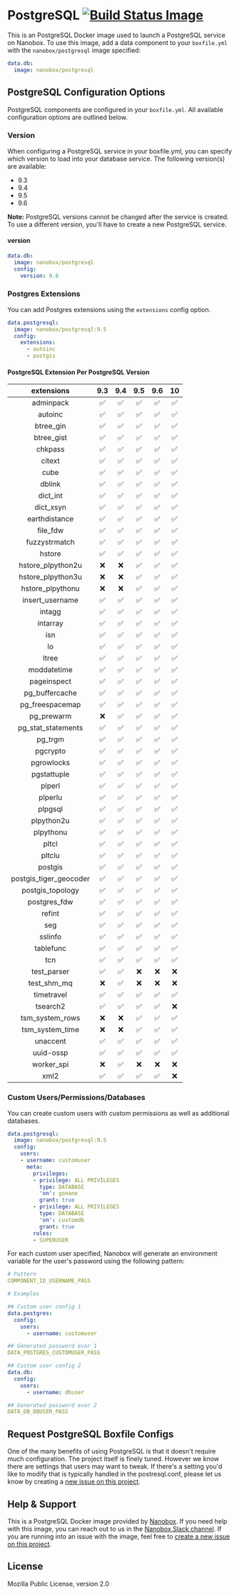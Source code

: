# PostgreSQL [![Build Status Image](https://travis-ci.org/nanobox-io/nanobox-docker-postgresql.svg)](https://travis-ci.org/nanobox-io/nanobox-docker-postgresql)

This is an PostgreSQL Docker image used to launch a PostgreSQL service on Nanobox. To use this image, add a data component to your `boxfile.yml` with the `nanobox/postgresql` image specified:

```yaml
data.db:
  image: nanobox/postgresql
```

## PostgreSQL Configuration Options
PostgreSQL components are configured in your `boxfile.yml`. All available configuration options are outlined below.

### Version
When configuring a PostgreSQL service in your boxfile.yml, you can specify which version to load into your database service. The following version(s) are available:

- 9.3
- 9.4
- 9.5
- 9.6

**Note:** PostgreSQL versions cannot be changed after the service is created. To use a different version, you'll have to create a new PostgreSQL service.

#### version
```yaml
data.db:
  image: nanobox/postgresql
  config:
    version: 9.6
```

### Postgres Extensions
You can add Postgres extensions using the `extensions` config option.

```yaml
data.postgresql:
  image: nanobox/postgresql:9.5
  config:
    extensions:
      - autoinc
      - postgis
```

#### PostgreSQL Extension Per PostgreSQL Version
| extensions             | 9.3 | 9.4 | 9.5 | 9.6 |  10 |
|:----------------------:|:---:|:---:|:---:|:---:|:---:|
| adminpack              | ✅  | ✅  | ✅  | ✅  | ✅  |
| autoinc                | ✅  | ✅  | ✅  | ✅  | ✅  |
| btree_gin              | ✅  | ✅  | ✅  | ✅  | ✅  |
| btree_gist             | ✅  | ✅  | ✅  | ✅  | ✅  |
| chkpass                | ✅  | ✅  | ✅  | ✅  | ✅  |
| citext                 | ✅  | ✅  | ✅  | ✅  | ✅  |
| cube                   | ✅  | ✅  | ✅  | ✅  | ✅  |
| dblink                 | ✅  | ✅  | ✅  | ✅  | ✅  |
| dict_int               | ✅  | ✅  | ✅  | ✅  | ✅  |
| dict_xsyn              | ✅  | ✅  | ✅  | ✅  | ✅  |
| earthdistance          | ✅  | ✅  | ✅  | ✅  | ✅  |
| file_fdw               | ✅  | ✅  | ✅  | ✅  | ✅  |
| fuzzystrmatch          | ✅  | ✅  | ✅  | ✅  | ✅  |
| hstore                 | ✅  | ✅  | ✅  | ✅  | ✅  |
| hstore_plpython2u      | ❌  | ❌  | ✅  | ✅  | ✅  |
| hstore_plpython3u      | ❌  | ❌  | ✅  | ✅  | ✅  |
| hstore_plpythonu       | ❌  | ❌  | ✅  | ✅  | ✅  |
| insert_username        | ✅  | ✅  | ✅  | ✅  | ✅  |
| intagg                 | ✅  | ✅  | ✅  | ✅  | ✅  |
| intarray               | ✅  | ✅  | ✅  | ✅  | ✅  |
| isn                    | ✅  | ✅  | ✅  | ✅  | ✅  |
| lo                     | ✅  | ✅  | ✅  | ✅  | ✅  |
| ltree                  | ✅  | ✅  | ✅  | ✅  | ✅  |
| moddatetime            | ✅  | ✅  | ✅  | ✅  | ✅  |
| pageinspect            | ✅  | ✅  | ✅  | ✅  | ✅  |
| pg_buffercache         | ✅  | ✅  | ✅  | ✅  | ✅  |
| pg_freespacemap        | ✅  | ✅  | ✅  | ✅  | ✅  |
| pg_prewarm             | ❌  | ✅  | ✅  | ✅  | ✅  |
| pg_stat_statements     | ✅  | ✅  | ✅  | ✅  | ✅  |
| pg_trgm                | ✅  | ✅  | ✅  | ✅  | ✅  |
| pgcrypto               | ✅  | ✅  | ✅  | ✅  | ✅  |
| pgrowlocks             | ✅  | ✅  | ✅  | ✅  | ✅  |
| pgstattuple            | ✅  | ✅  | ✅  | ✅  | ✅  |
| plperl                 | ✅  | ✅  | ✅  | ✅  | ✅  |
| plperlu                | ✅  | ✅  | ✅  | ✅  | ✅  |
| plpgsql                | ✅  | ✅  | ✅  | ✅  | ✅  |
| plpython2u             | ✅  | ✅  | ✅  | ✅  | ✅  |
| plpythonu              | ✅  | ✅  | ✅  | ✅  | ✅  |
| pltcl                  | ✅  | ✅  | ✅  | ✅  | ✅  |
| pltclu                 | ✅  | ✅  | ✅  | ✅  | ✅  |
| postgis                | ✅  | ✅  | ✅  | ✅  | ✅  |
| postgis_tiger_geocoder | ✅  | ✅  | ✅  | ✅  | ✅  |
| postgis_topology       | ✅  | ✅  | ✅  | ✅  | ✅  |
| postgres_fdw           | ✅  | ✅  | ✅  | ✅  | ✅  |
| refint                 | ✅  | ✅  | ✅  | ✅  | ✅  |
| seg                    | ✅  | ✅  | ✅  | ✅  | ✅  |
| sslinfo                | ✅  | ✅  | ✅  | ✅  | ✅  |
| tablefunc              | ✅  | ✅  | ✅  | ✅  | ✅  |
| tcn                    | ✅  | ✅  | ✅  | ✅  | ✅  |
| test_parser            | ✅  | ✅  | ❌  | ❌  | ❌  |
| test_shm_mq            | ❌  | ✅  | ❌  | ❌  | ❌  |
| timetravel             | ✅  | ✅  | ✅  | ✅  | ✅  |
| tsearch2               | ✅  | ✅  | ✅  | ✅  | ❌  |
| tsm_system_rows        | ❌  | ❌  | ✅  | ✅  | ✅  |
| tsm_system_time        | ❌  | ❌  | ✅  | ✅  | ✅  |
| unaccent               | ✅  | ✅  | ✅  | ✅  | ✅  |
| uuid-ossp              | ✅  | ✅  | ✅  | ✅  | ✅  |
| worker_spi             | ❌  | ✅  | ❌  | ❌  | ❌  |
| xml2                   | ✅  | ✅  | ✅  | ✅  | ❌  |

### Custom Users/Permissions/Databases
You can create custom users with custom permissions as well as additional databases.

```yaml
data.postgresql:
  image: nanobox/postgresql:9.5
  config:
    users:
    - username: customuser
      meta:
        privileges:
        - privilege: ALL PRIVILEGES
          type: DATABASE
          'on': gonano
          grant: true
        - privilege: ALL PRIVILEGES
          type: DATABASE
          'on': customdb
          grant: true
        roles:
        - SUPERUSER
```

For each custom user specified, Nanobox will generate an environment variable for the user's password using the following pattern:

```yaml
# Pattern
COMPONENT_ID_USERNAME_PASS

# Examples

## Custom user config 1
data.postgres:
  config:
    users:
      - username: customuser

## Generated password evar 1
DATA_POSTGRES_CUSTOMUSER_PASS

## Custom user config 2
data.db:
  config:
    users:
      - username: dbuser

## Generated password evar 2
DATA_DB_DBUSER_PASS
```

## Request PostgreSQL Boxfile Configs
One of the many benefits of using PostgreSQL is that it doesn't require much configuration. The project itself is finely tuned. However we know there are settings that users may want to tweak. If there's a setting you'd like to modify that is typically handled in the postresql.conf, please let us know by creating a [new issue on this project](https://github.com/nanobox-io/nanobox-docker-postgresql/issues/new).

## Help & Support
This is a PostgreSQL Docker image provided by [Nanobox](http://nanobox.io). If you need help with this image, you can reach out to us in the [Nanobox Slack channel](http://nanoboxio.slack.com). If you are running into an issue with the image, feel free to [create a new issue on this project](https://github.com/nanobox-io/nanobox-docker-postgresql/issues/new).

## License
Mozilla Public License, version 2.0
